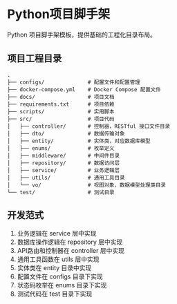 # Python项目脚手架

Python 项目脚手架模板，提供基础的工程化目录布局。

## 项目工程目录

```
.
├── configs/              # 配置文件和配置管理
├── docker-compose.yml    # Docker Compose 配置文件
├── docs/                 # 项目文档
├── requirements.txt      # 项目依赖
├── scripts/              # 实用脚本
├── src/                  # 项目代码
│   ├── controller/       # 控制器，RESTful 接口文件目录
│   ├── dto/              # 数据传输对象
│   ├── entity/           # 实体类，对应数据库模型
│   ├── enums/            # 枚举定义
│   ├── middleware/       # 中间件目录
│   ├── repository/       # 数据访问层
│   ├── service/          # 业务逻辑层
│   ├── utils/            # 通用工具目录
│   └── vo/               # 视图对象，数据模型处理类目录
└── test/                 # 测试目录
```

## 开发范式

1. 业务逻辑在 service 层中实现
2. 数据库操作逻辑在 repository 层中实现
3. API路由和控制器在 controller 层中实现
4. 通用工具函数在 utils 层中实现
5. 实体类在 entity 目录中实现
6. 配置文件在 configs 目录下实现
7. 状态码枚举在 enums 目录下实现
8. 测试代码在 test 目录下实现
